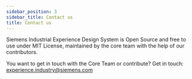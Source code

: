 ```yaml
---
sidebar_position: 3
sidebar_title: Contact us
title: Contact us
---
```


Siemens Industrial Experience Design System is Open Source and free to use under MIT License, maintained by the core team with the help of our contributors. 
 
You want to get in touch with the Core Team or contribute? Get in touch: experience.industry@siemens.com
